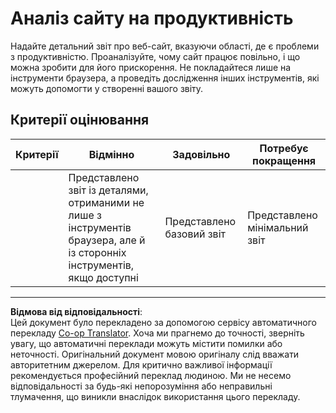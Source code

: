 <!--
CO_OP_TRANSLATOR_METADATA:
{
  "original_hash": "fc09b0fb314a5ab0507ba99216e6a843",
  "translation_date": "2025-08-27T22:13:02+00:00",
  "source_file": "5-browser-extension/3-background-tasks-and-performance/assignment.md",
  "language_code": "uk"
}
-->
# Аналіз сайту на продуктивність

Надайте детальний звіт про веб-сайт, вказуючи області, де є проблеми з продуктивністю. Проаналізуйте, чому сайт працює повільно, і що можна зробити для його прискорення. Не покладайтеся лише на інструменти браузера, а проведіть дослідження інших інструментів, які можуть допомогти у створенні вашого звіту.

## Критерії оцінювання

| Критерії | Відмінно                                                                                                   | Задовільно                 | Потребує покращення           |
| -------- | ---------------------------------------------------------------------------------------------------------- | -------------------------- | ----------------------------- |
|          | Представлено звіт із деталями, отриманими не лише з інструментів браузера, але й із сторонніх інструментів, якщо доступні | Представлено базовий звіт | Представлено мінімальний звіт |

---

**Відмова від відповідальності**:  
Цей документ було перекладено за допомогою сервісу автоматичного перекладу [Co-op Translator](https://github.com/Azure/co-op-translator). Хоча ми прагнемо до точності, зверніть увагу, що автоматичні переклади можуть містити помилки або неточності. Оригінальний документ мовою оригіналу слід вважати авторитетним джерелом. Для критично важливої інформації рекомендується професійний переклад людиною. Ми не несемо відповідальності за будь-які непорозуміння або неправильні тлумачення, що виникли внаслідок використання цього перекладу.